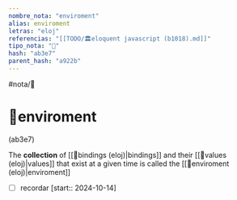 ```yaml
---
nombre_nota: "enviroment"
alias: enviroment
letras: "eloj"
referencias: "[[TODO/🏛️eloquent javascript (b1018).md]]"
tipo_nota: "📑"
hash: "ab3e7"
parent_hash: "a922b"
---
```


#nota/📑

# 📑enviroment
<div class="hash">(ab3e7)</div>


The __collection__ of [[📑bindings (eloj)|bindings]] and their [[📑values (eloj)|values]] that exist at a given time is called
the [[📑enviroment (eloj)|enviroment]]





- [ ] recordar  [start:: 2024-10-14]
